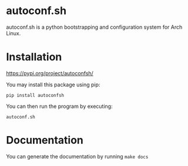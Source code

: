 # autoconf.sh

autoconf.sh is a python bootstrapping and configuration system for Arch Linux.

# Installation

https://pypi.org/project/autoconfsh/

You may install this package using pip:

`pip install autoconfsh`

You can then run the program by executing:

`autoconf.sh`

# Documentation

You can generate the documentation by running `make docs`